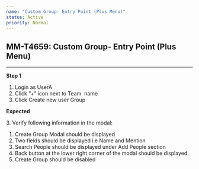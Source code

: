 ```yaml
---
name: "Custom Group- Entry Point (Plus Menu)"
status: Active
priority: Normal
---
```


## MM-T4659: Custom Group- Entry Point (Plus Menu)

---

**Step 1**

1. Login as UserA
2. Click ”+” icon next to Team  name
3. Click Create new user Group

**Expected**

3\. Verify following information in the modal:

1. Create Group Modal should be displayed
2. Two fields should be displayed i.e Name and Mention
3. Search People should be displayed under Add People section
4. Back button at the lower right corner of the modal should be displayed.
5. Create Group should be disabled
